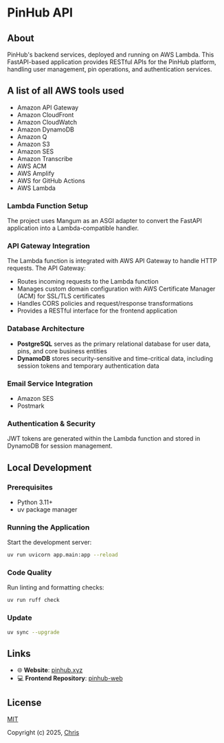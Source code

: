 # PinHub API

## About

PinHub's backend services, deployed and running on AWS Lambda. This FastAPI-based application provides RESTful APIs for the PinHub platform, handling user management, pin operations, and authentication services.

## A list of all AWS tools used

- Amazon API Gateway
- Amazon CloudFront
- Amazon CloudWatch
- Amazon DynamoDB
- Amazon Q
- Amazon S3
- Amazon SES
- Amazon Transcribe
- AWS ACM
- AWS Amplify
- AWS for GitHub Actions
- AWS Lambda

### Lambda Function Setup

The project uses Mangum as an ASGI adapter to convert the FastAPI application into a Lambda-compatible handler.

### API Gateway Integration

The Lambda function is integrated with AWS API Gateway to handle HTTP requests. The API Gateway:

- Routes incoming requests to the Lambda function
- Manages custom domain configuration with AWS Certificate Manager (ACM) for SSL/TLS certificates
- Handles CORS policies and request/response transformations
- Provides a RESTful interface for the frontend application

### Database Architecture

- **PostgreSQL** serves as the primary relational database for user data, pins, and core business entities
- **DynamoDB** stores security-sensitive and time-critical data, including session tokens and temporary authentication data

### Email Service Integration

- Amazon SES
- Postmark

### Authentication & Security

JWT tokens are generated within the Lambda function and stored in DynamoDB for session management.

## Local Development

### Prerequisites

- Python 3.11+
- uv package manager

### Running the Application

Start the development server:

```bash
uv run uvicorn app.main:app --reload
```

### Code Quality

Run linting and formatting checks:

```bash
uv run ruff check
```

### Update

```bash
uv sync --upgrade
```

## Links

- 🌐 **Website**: [pinhub.xyz](https://pinhub.xyz)
- 💻 **Frontend Repository**: [pinhub-web](https://github.com/chris1ding1/pinhub-web)

## License

[MIT](https://opensource.org/licenses/MIT)

Copyright (c) 2025, [Chris](https://chrisding.xyz)
